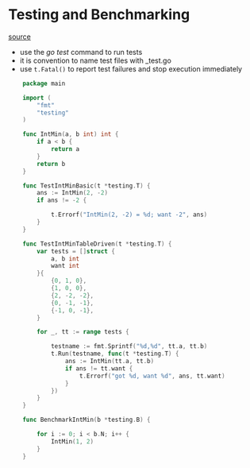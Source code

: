 
# Testing and Benchmarking
[source](https://gobyexample.com/testing-and-benchmarking)

- use the *go test* command to run tests
- it is convention to name test files with _test.go
- use `t.Fatal()` to report test failures and stop execution immediately

```go
    package main

    import (
        "fmt"
        "testing"
    )

    func IntMin(a, b int) int {
        if a < b {
            return a
        }
        return b
    }

    func TestIntMinBasic(t *testing.T) {
        ans := IntMin(2, -2)
        if ans != -2 {

            t.Errorf("IntMin(2, -2) = %d; want -2", ans)
        }
    }

    func TestIntMinTableDriven(t *testing.T) {
        var tests = []struct {
            a, b int
            want int
        }{
            {0, 1, 0},
            {1, 0, 0},
            {2, -2, -2},
            {0, -1, -1},
            {-1, 0, -1},
        }

        for _, tt := range tests {

            testname := fmt.Sprintf("%d,%d", tt.a, tt.b)
            t.Run(testname, func(t *testing.T) {
                ans := IntMin(tt.a, tt.b)
                if ans != tt.want {
                    t.Errorf("got %d, want %d", ans, tt.want)
                }
            })
        }
    }

    func BenchmarkIntMin(b *testing.B) {

        for i := 0; i < b.N; i++ {
            IntMin(1, 2)
        }
    }
```

